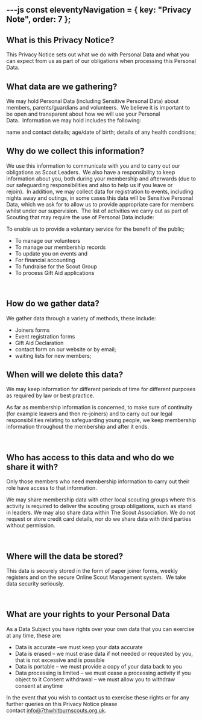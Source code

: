 ---js
const eleventyNavigation = {
	key: "Privacy Note",
	order: 7
};
---
## What is this Privacy Notice?

This Privacy Notice sets out what we do with Personal Data and what you can expect from us as part of our obligations when processing this Personal Data.




## What data are we gathering?

We may hold Personal Data (including Sensitive Personal Data) about members, parents/guardians and volunteers.  We believe it is important to be open and transparent about how we will use your Personal Data.  Information we may hold includes the following:

name and contact details;
age/date of birth;
details of any health conditions;




## Why do we collect this information?

We use this information to communicate with you and to carry out our obligations as Scout Leaders.  We also have a responsibility to keep information about you, both during your membership and afterwards (due to our safeguarding responsibilities and also to help us if you leave or rejoin).  In addition, we may collect data for registration to events, including nights away and outings, in some cases this data will be Sensitive Personal Data, which we ask for to allow us to provide appropriate care for members whilst under our supervision.  The list of activities we carry out as part of Scouting that may require the use of Personal Data include:

To enable us to provide a voluntary service for the benefit of the public;
- To manage our volunteers
- To manage our membership records
- To update you on events and
- For financial accounting
- To fundraise for the Scout Group
- To process Gift Aid applications

 

## How do we gather data?

We gather data through a variety of methods, these include:
- Joiners forms
- Event registration forms
- Gift Aid Declaration
- contact form on our website or by email;
- waiting lists for new members;




## When will we delete this data?

We may keep information for different periods of time for different purposes as required by law or best practice.

As far as membership information is concerned, to make sure of continuity (for example leavers and then re-joiners) and to carry out our legal responsibilities relating to safeguarding young people, we keep membership information throughout the membership and after it ends.

 

## Who has access to this data and who do we share it with?

Only those members who need membership information to carry out their role have access to that information.

We may share membership data with other local scouting groups where this activity is required to deliver the scouting group obligations, such as stand in leaders. We may also share data within The Scout Association. We do not request or store credit card details, nor do we share data with third parties without permission.

 

## Where will the data be stored?

This data is securely stored in the form of paper joiner forms, weekly registers and on the secure Online Scout Management system.  We take data security seriously.

 

## What are your rights to your Personal Data

As a Data Subject you have rights over your own data that you can exercise at any time, these are:

- Data is accurate –we must keep your data accurate
- Data is erased – we must erase data if not needed or requested by you, that is not excessive and is possible
- Data is portable – we must provide a copy of your data back to you
- Data processing is limited – we must cease a processing activity if you object to it
Consent withdrawal – we must allow you to withdraw consent at anytime

In the event that you wish to contact us to exercise these rights or for any further queries on this Privacy Notice please contact info@7thwhitburnscouts.org.uk.